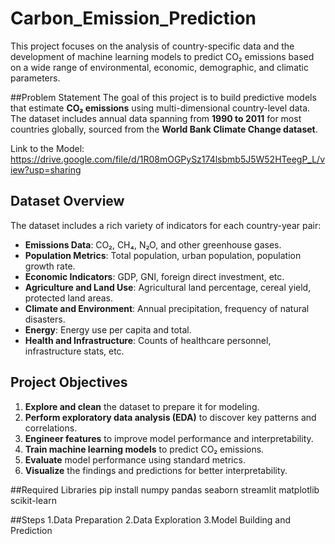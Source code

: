 # Carbon_Emission_Prediction

This project focuses on the analysis of country-specific data and the development of machine learning models to predict CO₂ emissions based on a wide range of environmental, economic, demographic, and climatic parameters.

##Problem Statement
The goal of this project is to build predictive models that estimate **CO₂ emissions** using multi-dimensional country-level data. The dataset includes annual data spanning from **1990 to 2011** for most countries globally, sourced from the **World Bank Climate Change dataset**.

Link to the Model: https://drive.google.com/file/d/1R08mOGPySz174lsbmb5J5W52HTeegP_L/view?usp=sharing

## Dataset Overview
The dataset includes a rich variety of indicators for each country-year pair:

- **Emissions Data**: CO₂, CH₄, N₂O, and other greenhouse gases.
- **Population Metrics**: Total population, urban population, population growth rate.
- **Economic Indicators**: GDP, GNI, foreign direct investment, etc.
- **Agriculture and Land Use**: Agricultural land percentage, cereal yield, protected land areas.
- **Climate and Environment**: Annual precipitation, frequency of natural disasters.
- **Energy**: Energy use per capita and total.
- **Health and Infrastructure**: Counts of healthcare personnel, infrastructure stats, etc.

## Project Objectives

1. **Explore and clean** the dataset to prepare it for modeling.
2. **Perform exploratory data analysis (EDA)** to discover key patterns and correlations.
3. **Engineer features** to improve model performance and interpretability.
4. **Train machine learning models** to predict CO₂ emissions.
5. **Evaluate** model performance using standard metrics.
6. **Visualize** the findings and predictions for better interpretability.

##Required Libraries
pip install numpy pandas seaborn streamlit matplotlib scikit-learn

##Steps
1.Data Preparation
2.Data Exploration
3.Model Building and Prediction
